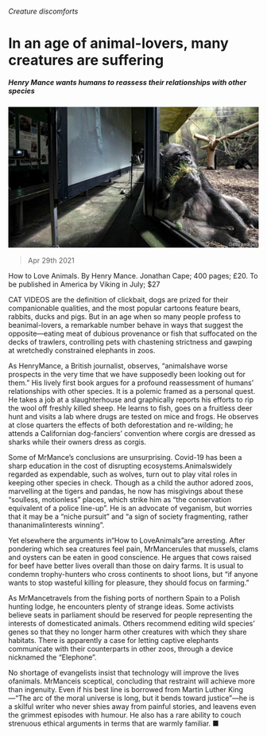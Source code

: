 ###### Creature discomforts

# In an age of animal-lovers, many creatures are suffering 

##### Henry Mance wants humans to reassess their relationships with other species 

![image](images/20210501_bkp504.jpg) 

> Apr 29th 2021 

How to Love Animals. By Henry Mance. Jonathan Cape; 400 pages; £20. To be published in America by Viking in July; $27

CAT VIDEOS are the definition of clickbait, dogs are prized for their companionable qualities, and the most popular cartoons feature bears, rabbits, ducks and pigs. But in an age when so many people profess to beanimal-lovers, a remarkable number behave in ways that suggest the opposite—eating meat of dubious provenance or fish that suffocated on the decks of trawlers, controlling pets with chastening strictness and gawping at wretchedly constrained elephants in zoos.


As HenryMance, a British journalist, observes, “animalshave worse prospects in the very time that we have supposedly been looking out for them.” His lively first book argues for a profound reassessment of humans’ relationships with other species. It is a polemic framed as a personal quest. He takes a job at a slaughterhouse and graphically reports his efforts to rip the wool off freshly killed sheep. He learns to fish, goes on a fruitless deer hunt and visits a lab where drugs are tested on mice and frogs. He observes at close quarters the effects of both deforestation and re-wilding; he attends a Californian dog-fanciers’ convention where corgis are dressed as sharks while their owners dress as corgis.

Some of MrMance’s conclusions are unsurprising. Covid-19 has been a sharp education in the cost of disrupting ecosystems.Animalswidely regarded as expendable, such as wolves, turn out to play vital roles in keeping other species in check. Though as a child the author adored zoos, marvelling at the tigers and pandas, he now has misgivings about these “soulless, motionless” places, which strike him as “the conservation equivalent of a police line-up”. He is an advocate of veganism, but worries that it may be a “niche pursuit” and “a sign of society fragmenting, rather thananimalinterests winning”.

Yet elsewhere the arguments in“How to LoveAnimals”are arresting. After pondering which sea creatures feel pain, MrMancerules that mussels, clams and oysters can be eaten in good conscience. He argues that cows raised for beef have better lives overall than those on dairy farms. It is usual to condemn trophy-hunters who cross continents to shoot lions, but “if anyone wants to stop wasteful killing for pleasure, they should focus on farming.”

As MrMancetravels from the fishing ports of northern Spain to a Polish hunting lodge, he encounters plenty of strange ideas. Some activists believe seats in parliament should be reserved for people representing the interests of domesticated animals. Others recommend editing wild species’ genes so that they no longer harm other creatures with which they share habitats. There is apparently a case for letting captive elephants communicate with their counterparts in other zoos, through a device nicknamed the “Elephone”.

No shortage of evangelists insist that technology will improve the lives ofanimals. MrManceis sceptical, concluding that restraint will achieve more than ingenuity. Even if his best line is borrowed from Martin Luther King—“The arc of the moral universe is long, but it bends toward justice”—he is a skilful writer who never shies away from painful stories, and leavens even the grimmest episodes with humour. He also has a rare ability to couch strenuous ethical arguments in terms that are warmly familiar. ■

